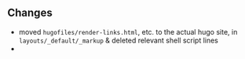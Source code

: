 
## Changes
- moved `hugofiles/render-links.html`, etc. to the actual hugo site, in `layouts/_default/_markup` & deleted relevant shell script lines
- 